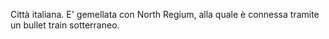 Città italiana. E' gemellata con North Regium, alla quale è connessa tramite un bullet train sotterraneo.